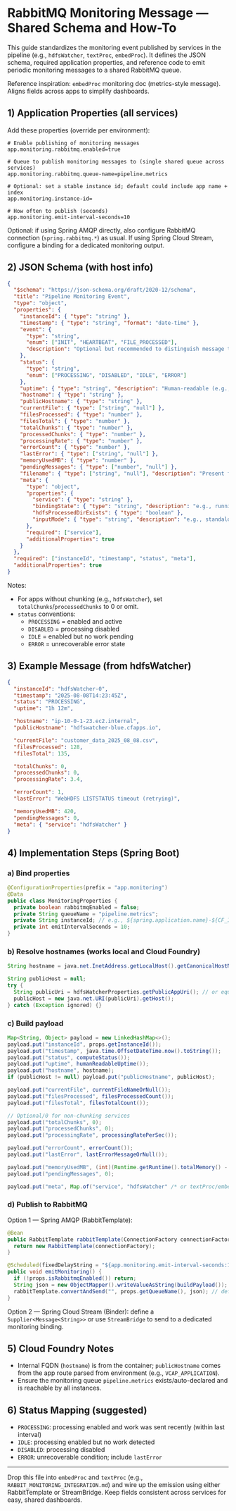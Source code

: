 # RabbitMQ Monitoring Message — Shared Schema and How-To

This guide standardizes the monitoring event published by services in the pipeline (e.g., `hdfsWatcher`, `textProc`, `embedProc`). It defines the JSON schema, required application properties, and reference code to emit periodic monitoring messages to a shared RabbitMQ queue.

Reference inspiration: `embedProc` monitoring doc (metrics-style message). Aligns fields across apps to simplify dashboards.

## 1) Application Properties (all services)

Add these properties (override per environment):

```properties
# Enable publishing of monitoring messages
app.monitoring.rabbitmq.enabled=true

# Queue to publish monitoring messages to (single shared queue across services)
app.monitoring.rabbitmq.queue-name=pipeline.metrics

# Optional: set a stable instance id; default could include app name + index
app.monitoring.instance-id=

# How often to publish (seconds)
app.monitoring.emit-interval-seconds=10
```

Optional: if using Spring AMQP directly, also configure RabbitMQ connection (`spring.rabbitmq.*`) as usual. If using Spring Cloud Stream, configure a binding for a dedicated monitoring output.

## 2) JSON Schema (with host info)

```json
{
  "$schema": "https://json-schema.org/draft/2020-12/schema",
  "title": "Pipeline Monitoring Event",
  "type": "object",
  "properties": {
    "instanceId": { "type": "string" },
    "timestamp": { "type": "string", "format": "date-time" },
    "event": {
      "type": "string",
      "enum": ["INIT", "HEARTBEAT", "FILE_PROCESSED"],
      "description": "Optional but recommended to distinguish message type"
    },
    "status": {
      "type": "string",
      "enum": ["PROCESSING", "DISABLED", "IDLE", "ERROR"]
    },
    "uptime": { "type": "string", "description": "Human-readable (e.g., \"2h 3m\" or \"0s\")" },
    "hostname": { "type": "string" },
    "publicHostname": { "type": "string" },
    "currentFile": { "type": ["string", "null"] },
    "filesProcessed": { "type": "number" },
    "filesTotal": { "type": "number" },
    "totalChunks": { "type": "number" },
    "processedChunks": { "type": "number" },
    "processingRate": { "type": "number" },
    "errorCount": { "type": "number" },
    "lastError": { "type": ["string", "null"] },
    "memoryUsedMB": { "type": "number" },
    "pendingMessages": { "type": ["number", "null"] },
    "filename": { "type": ["string", "null"], "description": "Present for FILE_PROCESSED events" },
    "meta": {
      "type": "object",
      "properties": {
        "service": { "type": "string" },
        "bindingState": { "type": "string", "description": "e.g., running|stopped|unknown" },
        "hdfsProcessedDirExists": { "type": "boolean" },
        "inputMode": { "type": "string", "description": "e.g., standalone|scdf" }
      },
      "required": ["service"],
      "additionalProperties": true
    }
  },
  "required": ["instanceId", "timestamp", "status", "meta"],
  "additionalProperties": true
}
```

Notes:
- For apps without chunking (e.g., `hdfsWatcher`), set `totalChunks`/`processedChunks` to 0 or omit.
- `status` conventions:
  - `PROCESSING` = enabled and active
  - `DISABLED` = processing disabled
  - `IDLE` = enabled but no work pending
  - `ERROR` = unrecoverable error state

## 3) Example Message (from hdfsWatcher)

```json
{
  "instanceId": "hdfsWatcher-0",
  "timestamp": "2025-08-08T14:23:45Z",
  "status": "PROCESSING",
  "uptime": "1h 12m",

  "hostname": "ip-10-0-1-23.ec2.internal",
  "publicHostname": "hdfswatcher-blue.cfapps.io",

  "currentFile": "customer_data_2025_08_08.csv",
  "filesProcessed": 128,
  "filesTotal": 135,

  "totalChunks": 0,
  "processedChunks": 0,
  "processingRate": 3.4,

  "errorCount": 1,
  "lastError": "WebHDFS LISTSTATUS timeout (retrying)",

  "memoryUsedMB": 420,
  "pendingMessages": 0,
  "meta": { "service": "hdfsWatcher" }
}
```

## 4) Implementation Steps (Spring Boot)

### a) Bind properties

```java
@ConfigurationProperties(prefix = "app.monitoring")
@Data
public class MonitoringProperties {
  private boolean rabbitmqEnabled = false;
  private String queueName = "pipeline.metrics";
  private String instanceId; // e.g., ${spring.application.name}-${CF_INSTANCE_INDEX:0}
  private int emitIntervalSeconds = 10;
}
```

### b) Resolve hostnames (works local and Cloud Foundry)

```java
String hostname = java.net.InetAddress.getLocalHost().getCanonicalHostName();

String publicHost = null;
try {
  String publicUri = hdfsWatcherProperties.getPublicAppUri(); // or equivalent in your service
  publicHost = new java.net.URI(publicUri).getHost();
} catch (Exception ignored) {}
```

### c) Build payload

```java
Map<String, Object> payload = new LinkedHashMap<>();
payload.put("instanceId", props.getInstanceId());
payload.put("timestamp", java.time.OffsetDateTime.now().toString());
payload.put("status", computeStatus());
payload.put("uptime", humanReadableUptime());
payload.put("hostname", hostname);
if (publicHost != null) payload.put("publicHostname", publicHost);

payload.put("currentFile", currentFileNameOrNull());
payload.put("filesProcessed", filesProcessedCount());
payload.put("filesTotal", filesTotalCount());

// Optional/0 for non-chunking services
payload.put("totalChunks", 0);
payload.put("processedChunks", 0);
payload.put("processingRate", processingRatePerSec());

payload.put("errorCount", errorCount());
payload.put("lastError", lastErrorMessageOrNull());

payload.put("memoryUsedMB", (int)(Runtime.getRuntime().totalMemory() - Runtime.getRuntime().freeMemory()) / (1024 * 1024));
payload.put("pendingMessages", 0);

payload.put("meta", Map.of("service", "hdfsWatcher" /* or textProc/embedProc */));
```

### d) Publish to RabbitMQ

Option 1 — Spring AMQP (RabbitTemplate):

```java
@Bean
public RabbitTemplate rabbitTemplate(ConnectionFactory connectionFactory) {
  return new RabbitTemplate(connectionFactory);
}

@Scheduled(fixedDelayString = "${app.monitoring.emit-interval-seconds:10}000")
public void emitMonitoring() {
  if (!props.isRabbitmqEnabled()) return;
  String json = new ObjectMapper().writeValueAsString(buildPayload());
  rabbitTemplate.convertAndSend("", props.getQueueName(), json); // default exchange → queue
}
```

Option 2 — Spring Cloud Stream (Binder): define a `Supplier<Message<String>>` or use `StreamBridge` to send to a dedicated monitoring binding.

## 5) Cloud Foundry Notes

- Internal FQDN (`hostname`) is from the container; `publicHostname` comes from the app route parsed from environment (e.g., `VCAP_APPLICATION`).
- Ensure the monitoring queue `pipeline.metrics` exists/auto-declared and is reachable by all instances.

## 6) Status Mapping (suggested)

- `PROCESSING`: processing enabled and work was sent recently (within last interval)
- `IDLE`: processing enabled but no work detected
- `DISABLED`: processing disabled
- `ERROR`: unrecoverable condition; include `lastError`

---

Drop this file into `embedProc` and `textProc` (e.g., `RABBIT_MONITORING_INTEGRATION.md`) and wire up the emission using either RabbitTemplate or StreamBridge. Keep fields consistent across services for easy, shared dashboards.
